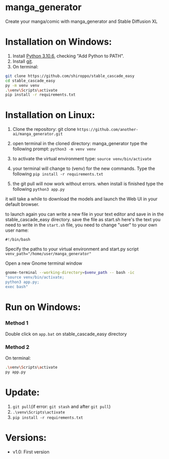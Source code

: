 # manga_generator
Create your manga/comic with manga_generator and Stable Diffusion XL

# Installation on Windows:
1. Install [Python 3.10.6](https://www.python.org/downloads/release/python-3106/), checking "Add Python to PATH".
2. Install [git](https://git-scm.com/download/win).
3. On terminal:
```bash
git clone https://github.com/shiroppo/stable_cascade_easy
cd stable_cascade_easy
py -m venv venv
.\venv\Scripts\activate
pip install -r requirements.txt
```
# Installation on Linux:

1. Clone the repository:
git clone ```https://github.com/another-ai/manga_generator.git```

2. open terminal in the cloned directory: manga_generator
type the following prompt:
```python3 -m venv venv```

3. to activate the virtual environment type:
```source venv/bin/activate```

4. your terminal will change to (venv) for the new commands. Type the following
```pip install -r requirements.txt```

5. the git pull will now work without errors. when install is finished type the following
```python3 app.py```

it will take a while to download the models and launch the Web UI in your default browser.

to launch again you can write a new file in your text editor and save in in the stable_cascade_easy directory. save the file as start.sh
here's the text you need to write in the ```start.sh``` file, you need to change "user" to your own user name:

```#!/bin/bash```

Specify the paths to your virtual environment and start.py script
```venv_path="/home/user/manga_generator"```

Open a new Gnome terminal window
```bash
gnome-terminal --working-directory=$venv_path -- bash -ic
"source venv/bin/activate;
python3 app.py;
exec bash"
```

# Run on Windows:
### Method 1
Double click on ```app.bat``` on stable_cascade_easy directory
### Method 2
On terminal:
```bash
.\venv\Scripts\activate
py app.py
```
# Update:
1. ```git pull```(if error: ```git stash``` and after ```git pull```)
2. ```.\venv\Scripts\activate```
3. ```pip install -r requirements.txt```

# Versions:
- v1.0: First version
